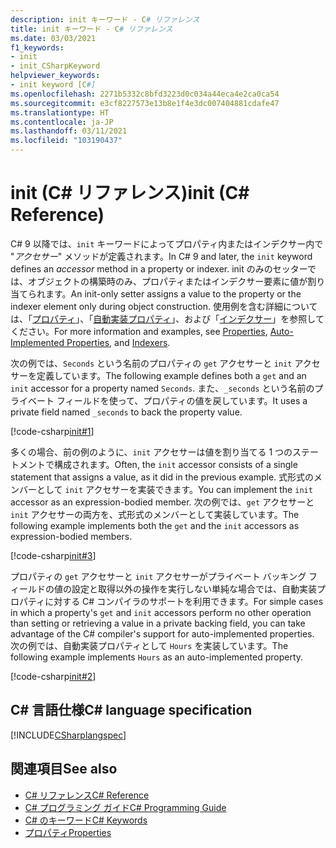 ```yaml
---
description: init キーワード - C# リファレンス
title: init キーワード - C# リファレンス
ms.date: 03/03/2021
f1_keywords:
- init
- init_CSharpKeyword
helpviewer_keywords:
- init keyword [C#]
ms.openlocfilehash: 2271b5332c8bfd3223d0c034a44eca4e2ca0ca54
ms.sourcegitcommit: e3cf8227573e13b8e1f4e3dc007404881cdafe47
ms.translationtype: HT
ms.contentlocale: ja-JP
ms.lasthandoff: 03/11/2021
ms.locfileid: "103190437"
---
```

# <a name="init-c-reference"></a><span data-ttu-id="95e5a-103">init (C# リファレンス)</span><span class="sxs-lookup"><span data-stu-id="95e5a-103">init (C# Reference)</span></span>

<span data-ttu-id="95e5a-104">C# 9 以降では、`init` キーワードによってプロパティ内またはインデクサー内で "*アクセサー*" メソッドが定義されます。</span><span class="sxs-lookup"><span data-stu-id="95e5a-104">In C# 9 and later, the `init` keyword defines an *accessor* method in a property or indexer.</span></span> <span data-ttu-id="95e5a-105">init のみのセッターでは、オブジェクトの構築時のみ、プロパティまたはインデクサー要素に値が割り当てられます。</span><span class="sxs-lookup"><span data-stu-id="95e5a-105">An init-only setter assigns a value to the property or the indexer element only during object construction.</span></span> <span data-ttu-id="95e5a-106">使用例を含む詳細については、「[プロパティ](../../programming-guide/classes-and-structs/properties.md)」、「[自動実装プロパティ](../../programming-guide/classes-and-structs/auto-implemented-properties.md)」、および「[インデクサー](../../programming-guide/indexers/index.md)」を参照してください。</span><span class="sxs-lookup"><span data-stu-id="95e5a-106">For more information and examples, see [Properties](../../programming-guide/classes-and-structs/properties.md), [Auto-Implemented Properties](../../programming-guide/classes-and-structs/auto-implemented-properties.md), and [Indexers](../../programming-guide/indexers/index.md).</span></span>

<span data-ttu-id="95e5a-107">次の例では、`Seconds` という名前のプロパティの `get` アクセサーと `init` アクセサーを定義しています。</span><span class="sxs-lookup"><span data-stu-id="95e5a-107">The following example defines both a `get` and an `init` accessor for a property named `Seconds`.</span></span> <span data-ttu-id="95e5a-108">また、`_seconds` という名前のプライベート フィールドを使って、プロパティの値を戻しています。</span><span class="sxs-lookup"><span data-stu-id="95e5a-108">It uses a private field named `_seconds` to back the property value.</span></span>

[!code-csharp[init#1](snippets/InitExample1.cs)]

<span data-ttu-id="95e5a-109">多くの場合、前の例のように、`init` アクセサーは値を割り当てる 1 つのステートメントで構成されます。</span><span class="sxs-lookup"><span data-stu-id="95e5a-109">Often, the `init` accessor consists of a single statement that assigns a value, as it did in the previous example.</span></span> <span data-ttu-id="95e5a-110">式形式のメンバーとして `init` アクセサーを実装できます。</span><span class="sxs-lookup"><span data-stu-id="95e5a-110">You can implement the `init` accessor as an expression-bodied member.</span></span> <span data-ttu-id="95e5a-111">次の例では、`get` アクセサーと `init` アクセサーの両方を、式形式のメンバーとして実装しています。</span><span class="sxs-lookup"><span data-stu-id="95e5a-111">The following example implements both the `get` and the `init` accessors as expression-bodied members.</span></span>

[!code-csharp[init#3](snippets/InitExample3.cs)]
  
<span data-ttu-id="95e5a-112">プロパティの `get` アクセサーと `init` アクセサーがプライベート バッキング フィールドの値の設定と取得以外の操作を実行しない単純な場合では、自動実装プロパティに対する C# コンパイラのサポートを利用できます。</span><span class="sxs-lookup"><span data-stu-id="95e5a-112">For simple cases in which a property's `get` and `init` accessors perform no other operation than setting or retrieving a value in a private backing field, you can take advantage of the C# compiler's support for auto-implemented properties.</span></span> <span data-ttu-id="95e5a-113">次の例では、自動実装プロパティとして `Hours` を実装しています。</span><span class="sxs-lookup"><span data-stu-id="95e5a-113">The following example implements `Hours` as an auto-implemented property.</span></span>

[!code-csharp[init#2](snippets/InitExample2.cs)]
  
## <a name="c-language-specification"></a><span data-ttu-id="95e5a-114">C# 言語仕様</span><span class="sxs-lookup"><span data-stu-id="95e5a-114">C# language specification</span></span>

[!INCLUDE[CSharplangspec](~/includes/csharplangspec-md.md)]

## <a name="see-also"></a><span data-ttu-id="95e5a-115">関連項目</span><span class="sxs-lookup"><span data-stu-id="95e5a-115">See also</span></span>

- [<span data-ttu-id="95e5a-116">C# リファレンス</span><span class="sxs-lookup"><span data-stu-id="95e5a-116">C# Reference</span></span>](../index.md)
- [<span data-ttu-id="95e5a-117">C# プログラミング ガイド</span><span class="sxs-lookup"><span data-stu-id="95e5a-117">C# Programming Guide</span></span>](../../programming-guide/index.md)
- [<span data-ttu-id="95e5a-118">C# のキーワード</span><span class="sxs-lookup"><span data-stu-id="95e5a-118">C# Keywords</span></span>](index.md)
- [<span data-ttu-id="95e5a-119">プロパティ</span><span class="sxs-lookup"><span data-stu-id="95e5a-119">Properties</span></span>](../../programming-guide/classes-and-structs/properties.md)
